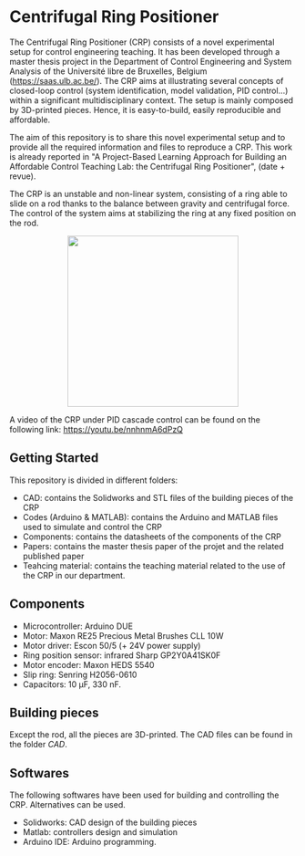 # Centrifugal Ring Positioner

The Centrifugal Ring Positioner (CRP) consists of a novel experimental setup for control engineering teaching. 
It has been developed through a master thesis project in the Department of Control Engineering and System Analysis of the Université libre de Bruxelles, Belgium (https://saas.ulb.ac.be/).
The CRP aims at illustrating several concepts of closed-loop control (system identification, model validation, PID control...) within a significant
multidisciplinary context. The setup is mainly composed by 3D-printed pieces. Hence, it is easy-to-build, easily reproducible and affordable.

The aim of this repository is to share this novel experimental setup and to provide all the required information and files to reproduce a CRP. 
This work is already reported in "A Project-Based Learning Approach for Building an Affordable Control Teaching Lab: the Centrifugal Ring Positioner", (date + revue).

The CRP is an unstable and non-linear system, consisting of a ring able to slide on a rod thanks to the balance between gravity and centrifugal force. The control of the system aims at stabilizing the ring at any fixed position on the rod.

<p align="center"><img src="https://user-images.githubusercontent.com/88432741/128845997-de1a78d8-3a76-4689-8fee-f60a324d0faf.jpg" width="300" height="300">

A video of the CRP under PID cascade control can be found on the following link:
https://youtu.be/nnhnmA6dPzQ 

## Getting Started
This repository is divided in different folders:
* CAD: contains the Solidworks and STL files of the building pieces of the CRP
* Codes (Arduino & MATLAB): contains the Arduino and MATLAB files used to simulate and control the CRP
* Components: contains the datasheets of the components of the CRP
* Papers: contains the master thesis paper of the projet and the related published paper
* Teahcing material: contains the teaching material related to the use of the CRP in our department.

## Components
* Microcontroller: Arduino DUE
* Motor: Maxon RE25 Precious Metal Brushes CLL 10W
* Motor driver: Escon 50/5 (+ 24V power supply)
* Ring position sensor: infrared Sharp GP2Y0A41SK0F
* Motor encoder:  Maxon HEDS 5540
* Slip ring: Senring H2056-0610
* Capacitors: 10 μF, 330 nF.
  
## Building pieces
Except the rod, all the pieces are 3D-printed. The CAD files can be found in the folder _CAD_.

## Softwares
The following softwares have been used for building and controlling the CRP. Alternatives can be used.
* Solidworks: CAD design of the building pieces
* Matlab: controllers design and simulation
* Arduino IDE: Arduino programming.

